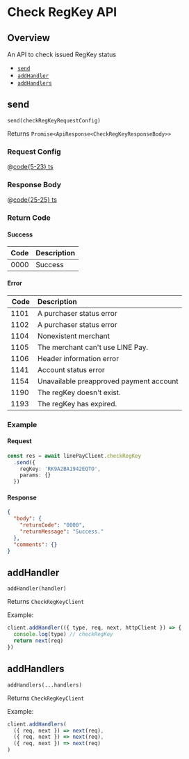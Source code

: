 # Check RegKey API

## Overview

An API to check issued RegKey status

- [`send`](#send)
- [`addHandler`](#addhandler)
- [`addHandlers`](#addhandlers)

## send

```js:no-line-numbers
send(checkRegKeyRequestConfig)
```

Returns `Promise<ApiResponse<CheckRegKeyResponseBody>>`

### Request Config

@[code{5-23} ts](@/line-pay-api/check-regkey.ts)

### Response Body

@[code{25-25} ts](@/line-pay-api/check-regkey.ts)

### Return Code

#### Success

Code | Description
:----:|:------------------------
0000 | Success


#### Error

Code | Description
:----:|:------------------------
1101 | A purchaser status error
1102 | A purchaser status error
1104 | Nonexistent merchant
1105 | The merchant can't use LINE Pay.
1106 | Header information error
1141 | Account status error
1154 | Unavailable preapproved payment account
1190 | The regKey doesn't exist.
1193 | The regKey has expired.

### Example

#### Request
```ts
const res = await linePayClient.checkRegKey
  .send({
    regKey: 'RK9A2BA1942EQTO',
    params: {}
  })
```

#### Response
```json
{
  "body": {
    "returnCode": "0000",
    "returnMessage": "Success."
  },
  "comments": {}
}
```

## addHandler

```js:no-line-numbers
addHandler(handler)
```

Returns `CheckRegKeyClient`

Example:
```js
client.addHandler(({ type, req, next, httpClient }) => {
  console.log(type) // checkRegKey
  return next(req)
})
```

## addHandlers

```js:no-line-numbers
addHandlers(...handlers)
```

Returns `CheckRegKeyClient`

Example:
```js
client.addHandlers(
  ({ req, next }) => next(req),
  ({ req, next }) => next(req),
  ({ req, next }) => next(req)
)
```
